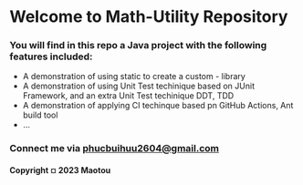 # Welcome to Math-Utility Repository

### You will find in this repo a Java project with the following features included:

* A demonstration of using static to create a custom - library
* A demonstration of using Unit Test techinique based on JUnit Framework, and an extra Unit Test techinique DDT, TDD
* A demonstration of applying CI techinque based pn GitHub Actions, Ant build tool
* ...

### Connect me via phucbuihuu2604@gmail.com
#### Copyright &#164; 2023 Maotou
